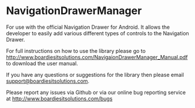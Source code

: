 NavigationDrawerManager
=======================

For use with the official Navigation Drawer for Android. It allows the developer to easily add various different types of controls to the Navigation Drawer.

For full instructions on how to use the library please go to http://www.boardiesitsolutions.com/NavigaionDrawerManager_Manual.pdf to download the user manual. 

If you have any questions or suggestions for the library then please email support@boardiesitsolutions.com.

Please report any issues via Github or via our online bug reporting service at http://www.boardiesitsolutions.com/bugs
